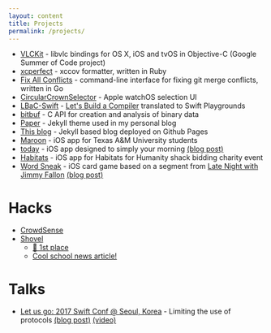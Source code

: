 ```yaml
---
layout: content
title: Projects
permalink: /projects/
---
```


- [VLCKit](https://github.com/videolan/vlckit) - libvlc bindings for OS X, iOS and tvOS in Objective-C (Google Summer of Code project)
- [xcperfect](https://github.com/mkchoi212/xcperfect) - xccov formatter, written in Ruby
- [Fix All Conflicts](https://github.com/mkchoi212/fac) - command-line interface for fixing git merge conflicts, written in Go
- [CircularCrownSelector](https://github.com/mkchoi212/CircularCrownSelector) - Apple watchOS selection UI
- [LBaC-Swift](https://github.com/mkchoi212/LBAC-Swift) - [Let's Build a Compiler](https://compilers.iecc.com/crenshaw/) translated to Swift Playgrounds
- [bitbuf](https://github.com/mkchoi212/bitbuf) - C API for creation and analysis of binary data
- [Paper](https://github.com/mkchoi212/paper-jekyll-theme) - Jekyll theme used in my personal blog
- [This blog](https://github.com/mkchoi212/mkchoi212.github.io) - Jekyll based blog deployed on Github Pages
- [Maroon](https://github.com/mkchoi212/Maroon) - iOS app for Texas A&M University students
- [today](https://github.com/mkchoi212/today) - iOS app designed to simply your morning [(blog post)](https://www.deadbeef.me/2016/05/today-app)
- [Habitats](https://github.com/mkchoi212/Habitats) - iOS app for Habitats for Humanity shack bidding charity event
- [Word Sneak](https://github.com/mkchoi212/Wordsneak) - iOS card game based on a segment from [Late Night with Jimmy Fallon](https://www.youtube.com/watch?v=9nBBgD0q6rA) [(blog post)](https://www.deadbeef.me/2016/02/word-sneak)

# Hacks
- [CrowdSense](https://github.com/mkchoi212/crowd_sense)
- [Shovel](https://github.com/muinmomin/vision)
   - [🎉 1st place](https://twitter.com/EEP_TAMU/status/932409691350724608)
   - [Cool school news article!](http://www.thebatt.com/science-technology/teams-apply-virtual-perspectives-to-practical-problems/article_f6429522-cdb2-11e7-800b-e367e6d55617.html)

# Talks
- [Let us go: 2017 Swift Conf @ Seoul, Korea](https://iosdevkor.github.io/let_us_go_2017_summer_review/) - Limiting the use of protocols [(blog post)](https://www.deadbeef.me/2017/06/first-talk) [(video)](https://news.realm.io/kr/news/understanding-swift-protocol/)

